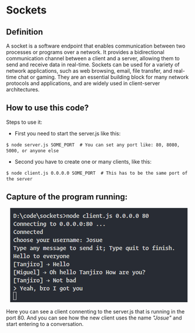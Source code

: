 # Sockets

## **Definition**

A socket is a software endpoint that enables communication between two processes or programs over a network. It provides a bidirectional communication channel between a client and a server, allowing them to send and receive data in real-time. Sockets can be used for a variety of network applications, such as web browsing, email, file transfer, and real-time chat or gaming. They are an essential building block for many network protocols and applications, and are widely used in client-server architectures.

## **How to use this code?**

Steps to use it:

- First you need to start the server.js like this:

```shell
$ node server.js SOME_PORT  # You can set any port like: 80, 8080, 5000, or anyone else
```

- Second you have to create one or many clients, like this:

```shell
$ node client.js 0.0.0.0 SOME_PORT  # This has to be the same port of the server
```

## Capture of the program running:

<center>

![project catpure](./img/capture.png)

</center>

Here you can see a client connenting to the server.js that is running in the port 80. And you can see how the new client uses the name _"Josue"_ and start entering to a conversation.
